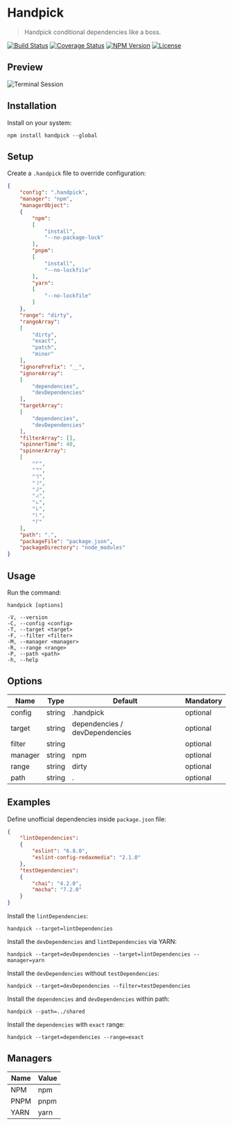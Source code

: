 Handpick
========

> Handpick conditional dependencies like a boss.

[![Build Status](https://img.shields.io/github/workflow/status/redaxmedia/handpick/ci.svg)](https://github.com/redaxmedia/handpick/actions?query=workflow:ci)
[![Coverage Status](https://coveralls.io/repos/github/redaxmedia/handpick/badge.svg)](https://coveralls.io/github/redaxmedia/handpick)
[![NPM Version](https://img.shields.io/npm/v/handpick.svg)](https://npmjs.com/package/handpick)
[![License](https://img.shields.io/npm/l/handpick.svg)](https://npmjs.com/package/handpick)


Preview
-------

![Terminal Session](https://raw.githubusercontent.com/redaxmedia/handpick/master/.github/terminal-session.svg?sanitize=true)


Installation
------------

Install on your system:

```
npm install handpick --global
```


Setup
-----

Create a `.handpick` file to override configuration:

```json
{
	"config": ".handpick",
	"manager": "npm",
	"managerObject":
	{
		"npm":
		[
			"install",
			"--no-package-lock"
		],
		"pnpm":
		[
			"install",
			"--no-lockfile"
		],
		"yarn":
		[
			"--no-lockfile"
		]
	},
	"range": "dirty",
	"rangeArray":
	[
		"dirty",
		"exact",
		"patch",
		"minor"
	],
	"ignorePrefix": "__",
	"ignoreArray":
	[
		"dependencies",
		"devDependencies"
	],
	"targetArray":
	[
		"dependencies",
		"devDependencies"
	],
	"filterArray": [],
	"spinnerTime": 40,
	"spinnerArray":
	[
		"⠋",
		"⠙",
		"⠹",
		"⠸",
		"⠼",
		"⠴",
		"⠦",
		"⠧",
		"⠇",
		"⠏"
	],
	"path": ".",
	"packageFile": "package.json",
	"packageDirectory": "node_modules"
}
```


Usage
-----

Run the command:

```
handpick [options]

-V, --version
-C, --config <config>
-T, --target <target>
-F, --filter <filter>
-M, --manager <manager>
-R, --range <range>
-P, --path <path>
-h, --help
```


Options
-------

| Name    | Type   | Default                        | Mandatory |
|---------|--------|--------------------------------|-----------|
| config  | string | .handpick                      | optional  |
| target  | string | dependencies / devDependencies | optional  |
| filter  | string |                                | optional  |
| manager | string | npm                            | optional  |
| range   | string | dirty                          | optional  |
| path    | string | .                              | optional  |


Examples
--------

Define unofficial dependencies inside `package.json` file:

```json
{
	"lintDependencies":
	{
		"eslint": "6.8.0",
		"eslint-config-redaxmedia": "2.1.0"
	},
	"testDependencies":
	{
		"chai": "4.2.0",
		"mocha": "7.2.0"
	}
}
```

Install the `lintDependencies`:

```
handpick --target=lintDependencies
```

Install the `devDependencies` and `lintDependencies` via YARN:

```
handpick --target=devDependencies --target=lintDependencies --manager=yarn
```

Install the `devDependencies` without `testDependencies`:

```
handpick --target=devDependencies --filter=testDependencies
```

Install the `dependencies` and `devDependencies` within path:

```
handpick --path=../shared
```

Install the `dependencies` with `exact` range:

```
handpick --target=dependencies --range=exact
```


Managers
--------

| Name | Value |
|------|-------|
| NPM  | npm   |
| PNPM | pnpm  |
| YARN | yarn  |

